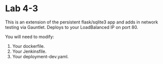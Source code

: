 # Lab 4-3

This is an extension of the persistent flask/sqlite3 app and adds in network testing via Gauntlet.  Deploys to your LoadBalanced IP on port 80. 

You will need to modify:
1) Your dockerfile.
2) Your Jenkinsfile.
3) Your deployment-dev.yaml.
   
